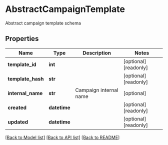 # AbstractCampaignTemplate

Abstract campaign template schema
## Properties
Name | Type | Description | Notes
------------ | ------------- | ------------- | -------------
**template_id** | **int** |  | [optional] [readonly] 
**template_hash** | **str** |  | [optional] [readonly] 
**internal_name** | **str** | Campaign internal name | [optional] 
**created** | **datetime** |  | [optional] [readonly] 
**updated** | **datetime** |  | [optional] [readonly] 

[[Back to Model list]](../README.md#documentation-for-models) [[Back to API list]](../README.md#documentation-for-api-endpoints) [[Back to README]](../README.md)


